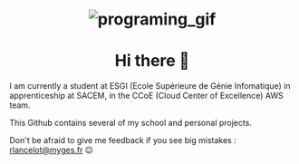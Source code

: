 <h1 align="center">
  
  ![programing_gif](https://user-images.githubusercontent.com/91891487/182153577-7bdc2399-67b2-49da-80ab-5da2eb795551.gif)

</h1>

<h1 align="center">Hi there 👋</h1>

I am currently a student at ESGI (Ecole Supérieure de Génie Infomatique) in apprenticeship at SACEM, in the CCoE (Cloud Center of Excellence) AWS team.

This Github contains several of my school and personal projects.


Don't be afraid to give me feedback if you see big mistakes : rlancelot@myges.fr 😉

<!--
**romainlancelot/romainlancelot** is a ✨ _special_ ✨ repository because its `README.md` (this file) appears on your GitHub profile.

Here are some ideas to get you started:

- 🔭 I’m currently working on ...
- 🌱 I’m currently learning ...
- 👯 I’m looking to collaborate on ...
- 🤔 I’m looking for help with ...
- 💬 Ask me about ...
- 📫 How to reach me: ...
- 😄 Pronouns: ...
- ⚡ Fun fact: ...
-->
